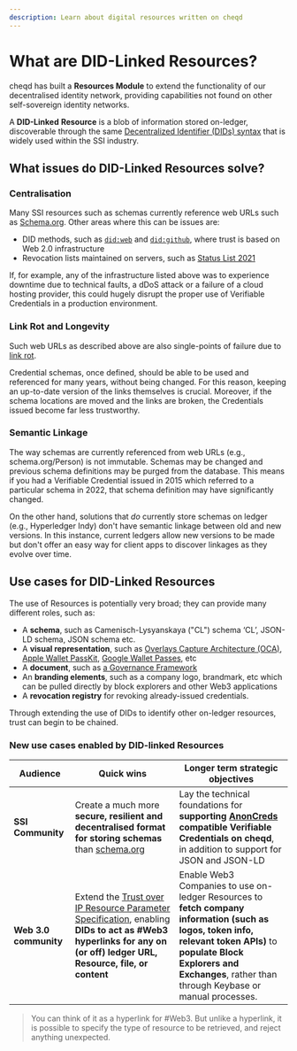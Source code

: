 ```yaml
---
description: Learn about digital resources written on cheqd
---
```


# What are DID-Linked Resources?

cheqd has built a **Resources Module** to extend the functionality of our decentralised identity network, providing capabilities not found on other self-sovereign identity networks.

A **DID-Linked** **Resource** is a blob of information stored on-ledger, discoverable through the same [Decentralized Identifier (DIDs) syntax](broken-reference) that is widely used within the SSI industry.

## What issues do DID-Linked Resources solve?

### Centralisation

Many SSI resources such as schemas currently reference web URLs such as [Schema.org](https://schema.org/). Other areas where this can be issues are:

* DID methods, such as [`did:web`](https://w3c-ccg.github.io/did-method-web/) and [`did:github`](http://docs.github-did.com/), where trust is based on Web 2.0 infrastructure
* Revocation lists maintained on servers, such as [Status List 2021](https://w3c-ccg.github.io/vc-status-list-2021/)

If, for example, any of the infrastructure listed above was to experience downtime due to technical faults, a dDoS attack or a failure of a cloud hosting provider, this could hugely disrupt the proper use of Verifiable Credentials in a production environment.

### Link Rot and Longevity

Such web URLs as described above are also single-points of failure due to [link rot](https://en.wikipedia.org/wiki/Link\_rot).

Credential schemas, once defined, should be able to be used and referenced for many years, without being changed. For this reason, keeping an up-to-date version of the links themselves is crucial. Moreover, if the schema locations are moved and the links are broken, the Credentials issued become far less trustworthy.

### Semantic Linkage

The way schemas are currently referenced from web URLs (e.g., schema.org/Person) is not immutable. Schemas may be changed and previous schema definitions may be purged from the database. This means if you had a Verifiable Credential issued in 2015 which referred to a particular schema in 2022, that schema definition may have significantly changed.

On the other hand, solutions that _do_ currently store schemas on ledger (e.g., Hyperledger Indy) don't have semantic linkage between old and new versions. In this instance, current ledgers allow new versions to be made but don't offer an easy way for client apps to discover linkages as they evolve over time.

## Use cases for DID-Linked Resources

The use of Resources is potentially very broad; they can provide many different roles, such as:

* A **schema**, such as Camenisch-Lysyanskaya ("CL") schema ‘CL’, JSON-LD schema, JSON schema etc.
* A **visual representation**, such as [Overlays Capture Architecture (OCA)](https://oca.colossi.network/), [Apple Wallet PassKit](https://developer.apple.com/documentation/passkit), [Google Wallet Passes](https://developers.google.com/wallet), etc
* A **document**, such as [a Governance Framework](broken-reference)
* An **branding elements**, such as a company logo, brandmark, etc which can be pulled directly by block explorers and other Web3 applications
* A **revocation registry** for revoking already-issued credentials.

Through extending the use of DIDs to identify other on-ledger resources, trust can begin to be chained.

### New use cases enabled by DID-linked Resources

| Audience              | Quick wins                                                                                                                                                                                                                                              | Longer term strategic objectives                                                                                                                                                                                                                                   |
| --------------------- | ------------------------------------------------------------------------------------------------------------------------------------------------------------------------------------------------------------------------------------------------------- | ------------------------------------------------------------------------------------------------------------------------------------------------------------------------------------------------------------------------------------------------------------------ |
| **SSI Community**     | Create a much more **secure, resilient and decentralised format for storing schemas** than [schema.org](https://schema.org/)                                                                                                                            | Lay the technical foundations for **supporting** [**AnonCreds**](https://hyperledger-indy.readthedocs.io/projects/sdk/en/latest/docs/design/002-anoncreds/README.html) **compatible Verifiable Credentials on cheqd**, in addition to support for JSON and JSON-LD |
| **Web 3.0 community** | Extend the [Trust over IP Resource Parameter Specification](https://wiki.trustoverip.org/display/HOME/ToIP+Governance+Metamodel+Specification), enabling **DIDs to act as #Web3 hyperlinks for any on (or off) ledger URL, Resource, file, or content** | Enable Web3 Companies to use on-ledger Resources to **fetch company information (such as logos, token info, relevant token APIs)** to **populate Block Explorers and Exchanges**, rather than through Keybase or manual processes.                                 |

> You can think of it as a hyperlink for #Web3. But unlike a hyperlink, it is possible to specify the type of resource to be retrieved, and reject anything unexpected.

